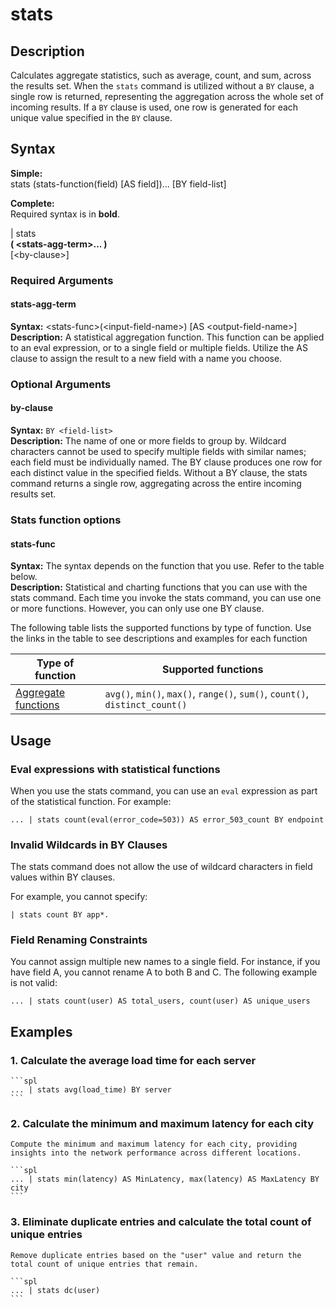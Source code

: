 # stats

## Description

Calculates aggregate statistics, such as average, count, and sum, across the results set. When the `stats` command is utilized without a `BY` clause, a single row is returned, representing the aggregation across the whole set of incoming results. If a `BY` clause is used, one row is generated for each unique value specified in the `BY` clause.


## Syntax

**Simple:**  
stats (stats-function(field) [AS field])... [BY field-list]

**Complete:**  
Required syntax is in **bold**.

| stats  
**( \<stats-agg-term\>... )**  
[\<by-clause\>]  

### Required Arguments

#### stats-agg-term  
**Syntax:** \<stats-func\>(\<input-field-name>) [AS \<output-field-name\>]   
**Description:** A statistical aggregation function. This function can be applied to an eval expression, or to a single field or multiple fields. Utilize the AS clause to assign the result to a new field with a name you choose.


### Optional Arguments

#### by-clause
**Syntax:** `BY <field-list>`\
**Description:** The name of one or more fields to group by. Wildcard characters cannot be used to specify multiple fields with similar names; each field must be individually named. The BY clause produces one row for each distinct value in the specified fields. Without a BY clause, the stats command returns a single row, aggregating across the entire incoming results set.  

### Stats function options

#### stats-func

**Syntax:** The syntax depends on the function that you use. Refer to the table below.\
**Description:** Statistical and charting functions that you can use with the stats command. Each time you invoke the stats command, you can use one or more functions. However, you can only use one BY clause.

The following table lists the supported functions by type of function. Use the links in the table to see descriptions and examples for each function

| Type of function    | Supported functions           |
|---------------------|-------------------------------------------|
| [Aggregate functions](./aggregate-functions/agg-functions.md) | `avg()`, `min()`, `max()`, `range()`, `sum()`, `count()`, `distinct_count()` |

## Usage

### Eval expressions with statistical functions

When you use the stats command, you can use an `eval` expression as part of the statistical function. For example:

``` spl
... | stats count(eval(error_code=503)) AS error_503_count BY endpoint
```


### Invalid Wildcards in BY Clauses

The stats command does not allow the use of wildcard characters in field values within BY clauses.  

For example, you cannot specify:

```spl
| stats count BY app*.
```

### Field Renaming Constraints

You cannot assign multiple new names to a single field. For instance, if you have field A, you cannot rename A to both B and C. The following example is not valid:

```spl
... | stats count(user) AS total_users, count(user) AS unique_users
```

## Examples

### 1. Calculate the average load time for each server

    ```spl
    ... | stats avg(load_time) BY server
    ```

### 2. Calculate the minimum and maximum latency for each city

    Compute the minimum and maximum latency for each city, providing insights into the network performance across different locations.

    ```spl
    ... | stats min(latency) AS MinLatency, max(latency) AS MaxLatency BY city
    ```
    
### 3. Eliminate duplicate entries and calculate the total count of unique entries

    Remove duplicate entries based on the "user" value and return the total count of unique entries that remain.

    ```spl
    ... | stats dc(user)
    ```